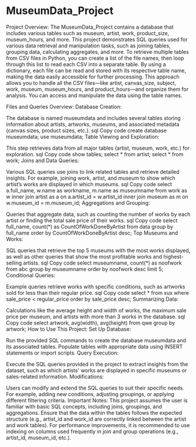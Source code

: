 # MuseumData_Project

Project Overview:
The MuseumData_Project contains a database that includes various tables such as museum, artist, work, product_size, museum_hours, and more. This project demonstrates SQL queries used for various data retrieval and manipulation tasks, such as joining tables, grouping data, calculating aggregates, and more.
To retrieve multiple tables from CSV files in Python, you can create a list of the file names, then loop through this list to read each CSV into a separate table. By using a dictionary, each file can be read and stored with its respective table name, making the data easily accessible for further processing. This approach allows you to handle all the CSV files—like artist, canvas_size, subject, work, museum, museum_hours, and product_hours—and organize them for analysis. You can access and manipulate the data using the table names.

Files and Queries Overview:
Database Creation:

The database is named museumdata and includes several tables storing information about artists, artworks, museums, and associated metadata (canvas sizes, product sizes, etc.).
sql
Copy code
create database museumdata;
use museumdata;
Table Viewing and Exploration:

This step retrieves data from all major tables (artist, museum, work, etc.) for exploration.
sql
Copy code
show tables;
select * from artist;
select * from work;
Joins and Data Queries:

Various SQL queries use joins to link related tables and retrieve detailed insights. For example, joining work, artist, and museum to show which artist’s works are displayed in which museums.
sql
Copy code
select a.full_name, w.name as workname, m.name as museumname
from work as w
inner join artist as a on a.artist_id = w.artist_id
inner join museum as m on w.museum_id = m.museum_id;
Aggregations and Grouping:

Queries that aggregate data, such as counting the number of works by each artist or finding the total sale price of their works.
sql
Copy code
select full_name, count(*) as CountOfWorkDoneByArtist 
from data
group by full_name
order by CountOfWorkDoneByArtist desc;
Top Museums and Works:

SQL queries that retrieve the top 5 museums with the most works displayed, as well as other queries that show the most profitable works and highest-selling artists.
sql
Copy code
select museumname, count(*) as noofwork  
from abc
group by museumname
order by noofwork desc
limit 5;
Conditional Queries:

Example queries retrieve works with specific conditions, such as artworks sold for less than their regular price.
sql
Copy code
select * from xux
where sale_price < regular_price
order by sale_price desc;
Summarizing Data:

Calculations like the average height and width of works, the maximum sale price per museum, and artists with more than 3 works in the database.
sql
Copy code
select artwork, avg(width), avg(height)
from qwe
group by artwork;
How to Use This Project:
Set Up Database:

Run the provided SQL commands to create the database museumdata and its associated tables.
Populate tables with appropriate data using INSERT statements or import scripts.
Query Execution:

Execute the SQL queries provided in the project to extract insights from the dataset, such as which artists' works are displayed in specific museums or sales-related information.
Modifications:

Users can modify and extend the SQL queries to suit their specific needs. For example, adding new conditions, adjusting groupings, or applying different filtering criteria.
Important Notes:
This project assumes the user is familiar with basic SQL concepts, including joins, groupings, and aggregations.
Ensure that the data within the tables follows the expected structure (e.g., artist_id and work_id are correctly linked between the artist and work tables).
For performance improvements, it is recommended to use indexing on columns used frequently in join and group operations (e.g., artist_id, museum_id, etc.).
